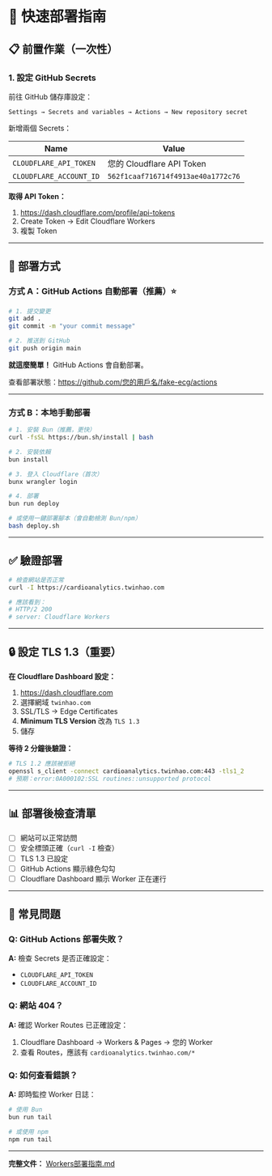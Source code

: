 # 🚀 快速部署指南

## 📋 前置作業（一次性）

### 1. 設定 GitHub Secrets

前往 GitHub 儲存庫設定：
```
Settings → Secrets and variables → Actions → New repository secret
```

新增兩個 Secrets：

| Name | Value |
|------|-------|
| `CLOUDFLARE_API_TOKEN` | 您的 Cloudflare API Token |
| `CLOUDFLARE_ACCOUNT_ID` | `562f1caaf716714f4913ae40a1772c76` |

**取得 API Token：**
1. https://dash.cloudflare.com/profile/api-tokens
2. Create Token → Edit Cloudflare Workers
3. 複製 Token

---

## 🎯 部署方式

### 方式 A：GitHub Actions 自動部署（推薦）⭐

```bash
# 1. 提交變更
git add .
git commit -m "your commit message"

# 2. 推送到 GitHub
git push origin main
```

**就這麼簡單！** GitHub Actions 會自動部署。

查看部署狀態：https://github.com/您的用戶名/fake-ecg/actions

---

### 方式 B：本地手動部署

```bash
# 1. 安裝 Bun（推薦，更快）
curl -fsSL https://bun.sh/install | bash

# 2. 安裝依賴
bun install

# 3. 登入 Cloudflare（首次）
bunx wrangler login

# 4. 部署
bun run deploy

# 或使用一鍵部署腳本（會自動檢測 Bun/npm）
bash deploy.sh
```

---

## ✅ 驗證部署

```bash
# 檢查網站是否正常
curl -I https://cardioanalytics.twinhao.com

# 應該看到：
# HTTP/2 200
# server: Cloudflare Workers
```

---

## 🔒 設定 TLS 1.3（重要）

**在 Cloudflare Dashboard 設定：**

1. https://dash.cloudflare.com
2. 選擇網域 `twinhao.com`
3. SSL/TLS → Edge Certificates
4. **Minimum TLS Version** 改為 `TLS 1.3`
5. 儲存

**等待 2 分鐘後驗證：**
```bash
# TLS 1.2 應該被拒絕
openssl s_client -connect cardioanalytics.twinhao.com:443 -tls1_2
# 預期：error:0A000102:SSL routines::unsupported protocol
```

---

## 📊 部署後檢查清單

- [ ] 網站可以正常訪問
- [ ] 安全標頭正確（`curl -I` 檢查）
- [ ] TLS 1.3 已設定
- [ ] GitHub Actions 顯示綠色勾勾
- [ ] Cloudflare Dashboard 顯示 Worker 正在運行

---

## 🐛 常見問題

### Q: GitHub Actions 部署失敗？

**A:** 檢查 Secrets 是否正確設定：
- `CLOUDFLARE_API_TOKEN`
- `CLOUDFLARE_ACCOUNT_ID`

### Q: 網站 404？

**A:** 確認 Worker Routes 已正確設定：
1. Cloudflare Dashboard → Workers & Pages → 您的 Worker
2. 查看 Routes，應該有 `cardioanalytics.twinhao.com/*`

### Q: 如何查看錯誤？

**A:** 即時監控 Worker 日誌：
```bash
# 使用 Bun
bun run tail

# 或使用 npm
npm run tail
```

---

**完整文件：** [Workers部署指南.md](Workers部署指南.md)
